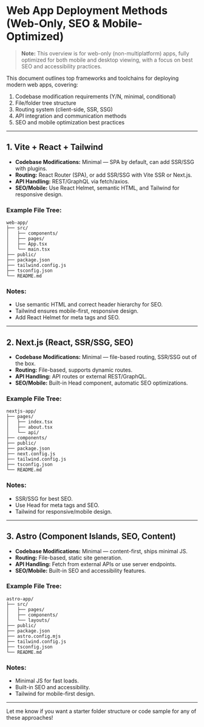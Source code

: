 # Web App Deployment Methods (Web-Only, SEO & Mobile-Optimized)

> **Note:** This overview is for web-only (non-multiplatform) apps, fully optimized for both mobile and desktop viewing, with a focus on best SEO and accessibility practices.

This document outlines top frameworks and toolchains for deploying modern web apps, covering:

1. Codebase modification requirements (Y/N, minimal, conditional)
2. File/folder tree structure
3. Routing system (client-side, SSR, SSG)
4. API integration and communication methods
5. SEO and mobile optimization best practices

---

## 1. **Vite + React + Tailwind**

* **Codebase Modifications:** Minimal — SPA by default, can add SSR/SSG with plugins.
* **Routing:** React Router (SPA), or add SSR/SSG with Vite SSR or Next.js.
* **API Handling:** REST/GraphQL via fetch/axios.
* **SEO/Mobile:** Use React Helmet, semantic HTML, and Tailwind for responsive design.

### Example File Tree:

```
web-app/
├── src/
│   ├── components/
│   ├── pages/
│   ├── App.tsx
│   └── main.tsx
├── public/
├── package.json
├── tailwind.config.js
├── tsconfig.json
└── README.md
```

### Notes:
* Use semantic HTML and correct header hierarchy for SEO.
* Tailwind ensures mobile-first, responsive design.
* Add React Helmet for meta tags and SEO.

---

## 2. **Next.js (React, SSR/SSG, SEO)**

* **Codebase Modifications:** Minimal — file-based routing, SSR/SSG out of the box.
* **Routing:** File-based, supports dynamic routes.
* **API Handling:** API routes or external REST/GraphQL.
* **SEO/Mobile:** Built-in Head component, automatic SEO optimizations.

### Example File Tree:

```
nextjs-app/
├── pages/
│   ├── index.tsx
│   ├── about.tsx
│   └── api/
├── components/
├── public/
├── package.json
├── next.config.js
├── tailwind.config.js
├── tsconfig.json
└── README.md
```

### Notes:
* SSR/SSG for best SEO.
* Use Head for meta tags and SEO.
* Tailwind for responsive/mobile design.

---

## 3. **Astro (Component Islands, SEO, Content)**

* **Codebase Modifications:** Minimal — content-first, ships minimal JS.
* **Routing:** File-based, static site generation.
* **API Handling:** Fetch from external APIs or use server endpoints.
* **SEO/Mobile:** Built-in SEO and accessibility features.

### Example File Tree:

```
astro-app/
├── src/
│   ├── pages/
│   ├── components/
│   └── layouts/
├── public/
├── package.json
├── astro.config.mjs
├── tailwind.config.js
├── tsconfig.json
└── README.md
```

### Notes:
* Minimal JS for fast loads.
* Built-in SEO and accessibility.
* Tailwind for mobile-first design.

---

Let me know if you want a starter folder structure or code sample for any of these approaches! 